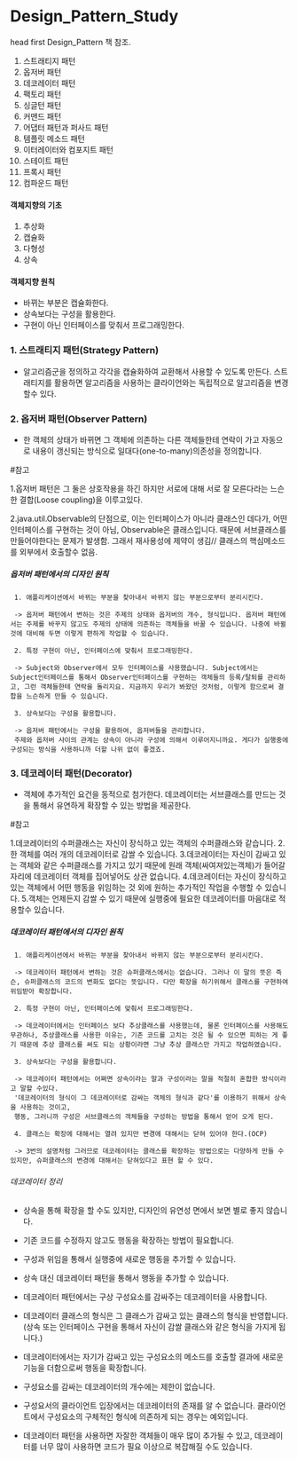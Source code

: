 # Design_Pattern_Study

  head first Design_Pattern 책 참조.

1. 스트래티지 패턴
2. 옵저버 패턴
3. 데코레이터 패턴
4. 팩토리 패턴
5. 싱글턴 패턴
6. 커맨드 패턴
7. 어댑터 패턴과 퍼사드 패턴
8. 템플릿 메소드 패턴
9. 이터레이터와 컴포지트 패턴
10. 스테이트 패턴
11. 프록시 패턴
12. 컴파운드 패턴

#### 객체지향의 기초
 1. 추상화
 2. 캡슐화
 3. 다형성
 4. 상속

#### 객체지향 원칙
- 바뀌는 부분은 캡슐화한다.
- 상속보다는 구성을 활용한다.
- 구현이 아닌 인터페이스를 맞춰서 프로그래밍한다.

### 1. 스트래티지 패턴(Strategy Pattern)
 - 알고리즘군을 정의하고 각각을 캡슐화하여 교환해서 사용할 수 있도록 만든다. 스트래티지를 활용하면 알고리즘을 사용하는 클라이언와는 독립적으로 알고리즘을 변경 할수 있다.

### 2. 옵저버 패턴(Observer Pattern)
 - 한 객체의 상태가 바뀌면 그 객체에 의존하는 다른 객체들한테 연락이 가고 자동으로 내용이 갱신되는 방식으로 일대다(one-to-many)의존성을 정의합니다.

  #참고

  1.옵저버 패턴은 그 둘은 상호작용을 하긴 하지만 서로에 대해 서로 잘 모른다라는 느슨한 결합(Loose coupling)을 이루고있다.

  2.java.util.Observable의 단점으로, 이는 인터페이스가 아니라 클래스인 데다가, 어떤 인터페이스를 구현하는 것이 아님,
  Observable은 클래스입니다. 때문에 서브클래스를 만들어야한다는 문제가 발생함. 그래서 재사용성에 제약이 생김//
  클래스의 핵심메소드를 외부에서 호출할수 없음.


##### 옵저버 패턴에서의 디자인 원칙

     1. 애플리케이션에서 바뀌는 부분을 찾아내서 바뀌지 않는 부분으로부터 분리시킨다.

     -> 옵저버 패턴에서 변하는 것은 주제의 상태와 옵저버의 개수, 형식입니다. 옵저버 패턴에서는 주제를 바꾸지 않고도 주제의 상태에 의존하는 객체들을 바꿀 수 있습니다. 나중에 바뀔 것에 대비해 두면 이렇게 편하게 작업할 수 있습니다.

     2. 특정 구현이 아닌, 인터페이스에 맞춰서 프로그래밍한다.

     -> Subject와 Observer에서 모두 인터페이스를 사용했습니다. Subject에서는 Subject인터페이스를 통해서 Observer인터페이스를 구현하는 객체들의 등록/탈퇴를 관리하고, 그런 객체들한테 연락을 돌리지요. 지금까지 우리가 봐왔던 것처럼, 이렇게 함으로써 결합을 느슨하게 만들 수 있습니다.

     3. 상속보다는 구성을 활용합니다.

     -> 옵저버 패턴에서는 구성을 활용하여, 옵저버들을 관리합니다.
     주제와 옵저버 사이의 관계는 상속이 아니라 구성에 의해서 이루어지니까요. 게다가 실행중에 구성되는 방식을 사용하니까 더할 나위 없이 좋겠죠.

### 3. 데코레이터 패턴(Decorator)
  - 객체에 추가적인 요건을 동적으로 첨가한다. 데코레이터는 서브클래스를 만드는 것을 통해서 유연하게 확장할 수 있는 방법을 제공한다.

  #참고

  1.데코레이터의 수퍼클래스는 자신이 장식하고 있는 객체의 수퍼클래스와 같습니다.
  2.한 객체를 여러 개의 데코레이터로 감쌀 수 있습니다.
  3.데코레이터는 자신이 감싸고 있는 객체와 같은 수퍼클래스를 가지고 있기 때문에 원래 객체(싸여져있는객체)가 들어갈 자리에 데코레이터 객체를 집어넣어도 상관 없습니다.
  4.데코레이터는 자신이 장식하고 있는 객체에서 어떤 행동을 위임하는 것 외에 원하는 추가적인 작업을 수행할 수 있습니다.
  5.객체는 언제든지 감쌀 수 있기 때문에 실행중에 필요한 데코레이터를 마음대로 적용할수 있습니다.

##### 데코레이터 패턴에서의 디자인 원칙


     1. 애플리케이션에서 바뀌는 부분을 찾아내서 바뀌지 않는 부분으로부터 분리시킨다.

     -> 데코레이터 패턴에서 변하는 것은 슈퍼클래스에서는 없습니다. 그러나 이 말의 뜻은 즉슨, 슈퍼클래스의 코드의 변화도 없다는 뜻입니다. 다만 확장을 하기위해서 클래스를 구현하여 위임받아 확장합니다.

     2. 특정 구현이 아닌, 인터페이스에 맞춰서 프로그래밍한다.

     -> 데코레이터에서는 인터페이스 보다 추상클래스를 사용했는데, 물론 인터페이스를 사용해도 무관하나, 추상클래스를 사용한 이유는, 기존 코드를 고치는 것은 될 수 있으면 피하는 게 좋기 때문에 추상 클래스를 써도 되는 상황이라면 그냥 추상 클래스만 가지고 작업하였습니다.

     3. 상속보다는 구성을 활용합니다.

     -> 데코레이터 패턴에서는 어쩌면 상속이라는 말과 구성이라는 말을 적절히 혼합한 방식이라고 말할 수있다.
     '데코레이터의 형식이 그 데코레이터로 감싸는 객체의 형식과 같다'를 이용하기 위해서 상속을 사용하는 것이고,
     행동, 그러니까 구성은 서브클래스의 객체들을 구성하는 방법을 통해서 얻어 오게 된다.

     4. 클래스는 확장에 대해서는 열려 있지만 변경에 대해서는 닫혀 있어야 한다.(OCP)

     -> 3번의 설명처럼 그러므로 데코레이터는 클래스를 확장하는 방법으로는 다양하게 만들 수 있지만, 슈퍼클래스의 변경에 대해서는 닫혀있다고 표현 할 수 있다.

###### 데코레이터 정리
- 상속을 통해 확장을 할 수도 있지만, 디자인의 유연성 면에서 보면 별로 좋지 않습니다.

- 기존 코드를 수정하지 않고도 행동을 확장하는 방법이 필요합니다.

- 구성과 위임을 통해서 실행중에 새로운 행동을 추가할 수 있습니다.

- 상속 대신 데코레이터 패턴을 통해서 행동을 추가할 수 있습니다.

- 데코레이터 패턴에서는 구상 구성요소를 감싸주는 데코레이터을 사용합니다.

- 데코레이터 클래스의 형식은 그 클래스가 감싸고 있는 클래스의 형식을 반영합니다. (상속 또는 인터페이스 구현을 통해서 자신이 감쌀 클래스와 같은 형식을 가지게 됩니다.)

- 데코레이터에서는 자기가 감싸고 있는 구성요소의 메소드를 호출할 결과에 새로운 기능을 더함으로써 행동을 확장합니다.

- 구성요소를 감싸는 데코레이터의 개수에는 제한이 없습니다.

- 구성요서의 클라이언트 입장에서는 데코레이터의 존재를 알 수 없습니다. 클라이언트에서 구성요소의 구체적인 형식에 의존하게 되는 경우는 예외입니다.

- 데코레이터 패턴을 사용하면 자잘한 객체들이 매우 많이 추가될 수 있고, 데코레이터를 너무 많이 사용하면 코드가 필요 이상으로 복잡해질 수도 있습니다.
